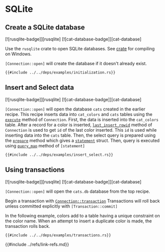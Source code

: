 # SQLite

## Create a SQLite database

[![rusqlite-badge]][rusqlite] [![cat-database-badge]][cat-database]

Use the `rusqlite` crate to open SQLite databases. See
[crate][documentation] for compiling on Windows.

`[Connection::open]` will create the database if it doesn't already exist.

```rust,editable,no_run
{{#include ../../deps/examples/initialization.rs}}
```

## Insert and Select data

[![rusqlite-badge]][rusqlite] [![cat-database-badge]][cat-database]

`[Connection::open]` will open the database `cats` created in the earlier recipe.
This recipe inserts data into `cat_colors` and `cats` tables using the [`execute`][execute] method of `Connection`. First, the data is inserted into the `cat_colors` table. After a record for a color is inserted, [`last_insert_rowid`][last_insert_rowid] method of `Connection` is used to get `id` of the last color inserted. This `id` is used while inserting data into the `cats` table. Then, the select query is prepared using the [`prepare`][prepare] method which gives a [`statement`][statement] struct. Then, query is executed using [`query_map`][query_map] method of `[statement]`

```rust,no_run
{{#include ../../deps/examples/insert_select.rs}}
```

## Using transactions

[![rusqlite-badge]][rusqlite] [![cat-database-badge]][cat-database]

`[Connection::open]` will open the `cats.db` database from the top recipe.

Begin a transaction with [`Connection::transaction`][Connection::transaction] Transactions will
roll back unless committed explicitly with `[Transaction::commit]`

In the following example, colors add to a table having
a unique constraint on the color name. When an attempt to insert
a duplicate color is made, the transaction rolls back.

```rust,editable,no_run
{{#include ../../deps/examples/transactions.rs}}
```

[Connection::open]: https://docs.rs/rusqlite/*/rusqlite/struct.Connection.html#method.open
[documentation]: https://github.com/jgallagher/rusqlite#user-content-notes-on-building-rusqlite-and-libsqlite3-sys
[prepare]: https://docs.rs/rusqlite/*/rusqlite/struct.Connection.html#method.prepare
[statement]: https://docs.rs/rusqlite/*/rusqlite/struct.Statement.html
[query_map]: https://docs.rs/rusqlite/*/rusqlite/struct.Statement.html#method.query_map
[execute]: https://docs.rs/rusqlite/*/rusqlite/struct.Connection.html#method.execute
[last_insert_rowid]: https://docs.rs/rusqlite/*/rusqlite/struct.Connection.html#method.last_insert_rowid
[Connection::transaction]: https://docs.rs/rusqlite/*/rusqlite/struct.Connection.html#method.transaction
[Transaction::commit]: https://docs.rs/rusqlite/*/rusqlite/struct.Transaction.html#method.commit
{{#include ../refs/link-refs.md}}
